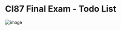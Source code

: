 # CI87 Final Exam - Todo List
![image](https://github.com/munperfect/ci87-final-test/assets/138353200/227526c3-2269-4727-9ee5-a606b065bf59)
